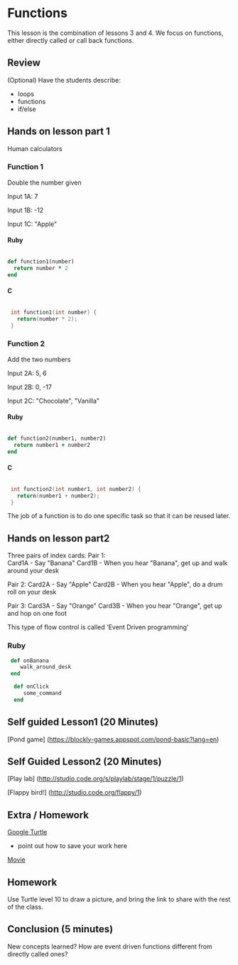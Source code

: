# Functions
This lesson is the combination of lessons 3 and 4. We focus on functions, 
either directly called or call back functions. 

## Review
(Optional) Have the students describe:

 * loops 
 * functions 
 * if/else

## Hands on lesson part 1

Human calculators

### Function 1
Double the number given

Input 1A: 7

Input 1B:  -12

Input 1C:  "Apple"

#### Ruby
```ruby

def function1(number)
  return number * 2
end

```

#### C
```C

 int function1(int number) {
   return(number * 2);
 }

```
### Function 2
Add the two numbers

Input 2A:   5, 6 

Input 2B:   0, -17

Input 2C:   "Chocolate", "Vanilla"

#### Ruby
```ruby

def function2(number1, number2)
  return number1 + number2
end

```

#### C
```C

 int function2(int number1, int number2) {
   return(number1 + number2);
 }

```
The job of a function is to do one specific task so that it can be reused later. 

## Hands on lesson part2

Three pairs of index cards:
Pair 1:  
  Card1A - Say "Banana"
  Card1B - When you hear "Banana",  get up and walk around your desk

Pair 2: 
  Card2A - Say "Apple"
  Card2B - When you hear "Apple", do a drum roll on your desk

Pair 3:
  Card3A - Say "Orange"
  Card3B - When you hear "Orange", get up and hop on one foot

This type of flow control is called 'Event Driven programming'

### Ruby
```ruby
 def onBanana
    walk_around_desk
 end
```

```ruby
  def onClick
     some_command
  end
```

## Self guided Lesson1 (20 Minutes)
[Pond game] (https://blockly-games.appspot.com/pond-basic?lang=en)

## Self Guided Lesson2 (20 Minutes)

[Play lab] (http://studio.code.org/s/playlab/stage/1/puzzle/1)

[Flappy bird!] (http://studio.code.org/flappy/1)

## Extra / Homework 

[Google Turtle](https://blockly-games.appspot.com/turtle?lang=en)
* point out how to save your work here

[Movie](https://blockly-games.appspot.com/movie?lang=en)

## Homework 
Use Turtle level 10 to draw a picture, and bring the link to share with the rest of the class. 

## Conclusion (5 minutes)
New concepts learned? How are event driven functions different from directly called ones?